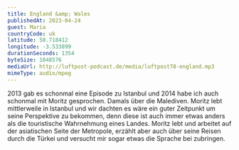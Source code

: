 ```yaml
---
title: England &amp; Wales
publishedAt: 2023-04-24
guest: Maria
countryCode: uk
latitude: 50.718412
longitude: -3.533899
durationSeconds: 1354
byteSize: 1048576 
mediaUrl: http://luftpost-podcast.de/media/luftpost78-england.mp3
mimeType: audio/mpeg
---
```


2013 gab es schonmal eine Episode zu Istanbul und 2014 habe ich auch schonmal mit Moritz gesprochen. Damals über die Malediven. Moritz lebt mittlerweile in Istanbul und wir dachten es wäre ein guter Zeitpunkt um seine Perspektive zu bekommen, denn diese ist auch immer etwas anders als die touristische Wahrnehmung eines Landes. Moritz lebt und arbeitet auf der asiatischen Seite der Metropole, erzählt aber auch über seine Reisen durch die Türkei und versucht mir sogar etwas die Sprache bei zubringen.
